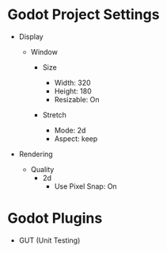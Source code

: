 # Godot Project Settings

- Display
    - Window
        - Size
            - Width: 320
            - Height: 180
            - Resizable: On

        - Stretch
            - Mode: 2d
            - Aspect: keep

- Rendering
    - Quality
        - 2d
            - Use Pixel Snap: On

# Godot Plugins

- GUT (Unit Testing)